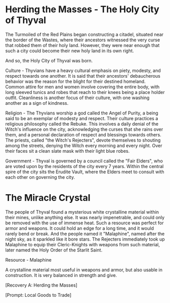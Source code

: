 # Herding the Masses - The Holy City of Thyval

The Turmoiled of the Red Plains began constructing a citadel, situated near the border of the Wastes, where their ancestors witnessed the very curse that robbed them of their holy land. However, they were near enough that such a city could become their new holy land in its own right.

And so, the Holy City of Thyval was born.

Culture - Thyvians have a heavy cultural emphasis on piety, modesty, and respect towards one another. It is said that their ancestors' debaucherous behavior was the reason for the blight for their destined homeland. Common attire for men and women involve covering the entire body, with long sleeved tunics and robes that reach to their knees being a place holder outfit. Cleanliness is another focus of their culture, with one washing another as a sign of kindness.

Religion - The Thyvians worship a god called the Angel of Purity, a being said to be an exemplar of modesty and respect. Their culture practices a religious philosophy called the Rebuke. This involves a daily denial of the Witch's influence on the city, acknowledging the curses that she rains over them, and a personal declaration of respect and blessings towards others. The priests, called "the Witch's Rejecters", devote themselves to shouting among the streets, denying the Witch every morning and every night. Over their faces sit a clean slate mask with their light blue robes.

Government - Thyval is governed by a council called the "Fair Elders", who are voted upon by the residents of the city every 7 years. Within the central spire of the city sits the Erudite Vault, where the Elders meet to consult with each other on governing the city.

# The Miracle Crystal

The people of Thyval found a mysterious white crystalline material within their mines, unlike anything else. It was nearly impenetrable, and could only be removed with the use of immense heat. Such a resource was perfect for armor and weapons. It could hold an edge for a long time, and it would rarely bend or break. And the people named it "Malaphine", named after the night sky, as it sparkled like it bore stars. The Rejecters immediately took up Malaphine to equip their Cleric-Knights with weapons from such material, later named the Holy Order of the Starlit Saint.

Resource - Malaphine

A crystalline material most useful in weapons and armor, but also usable in construction. It is very balanced in strength and give.

\[Recovery A: Herding the Masses\]

\[Prompt: Local Goods to Trade\]